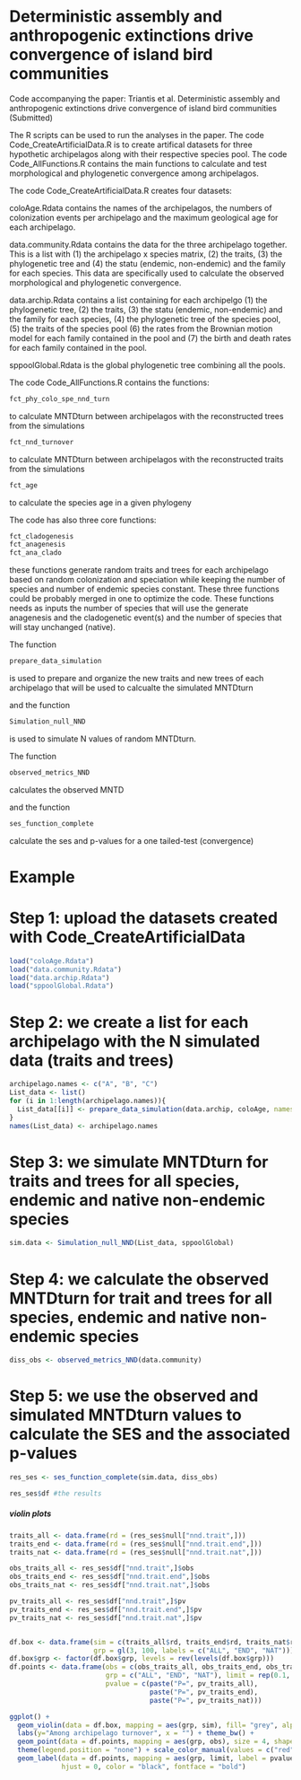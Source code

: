 # Deterministic assembly and anthropogenic extinctions drive convergence of island bird communities

Code accompanying the paper: Triantis et al. Deterministic assembly and anthropogenic extinctions drive convergence of island bird communities (Submitted)

The R scripts can be used to run the analyses in the paper. The code Code_CreateArtificialData.R is to create artifical datasets for three hypothetic archipelagos along with their respective species pool. The code Code_AllFunctions.R contains the main functions to calculate and test morphological and phylogenetic convergence among archipelagos.

The code Code_CreateArtificialData.R creates four datasets:

coloAge.Rdata contains the names of the archipelagos, the numbers of colonization events per archipelago and the maximum geological age for each archipelago.

data.community.Rdata contains the data for the three archipelago together. This is a list with (1) the archipelago x species matrix, (2) the traits, (3) the phylogenetic tree and (4) the statu (endemic, non-endemic) and the family for each species. This data are specifically used to calculate the observed morphological and phylogenetic convergence.  

data.archip.Rdata contains a list containing for each archipelgo (1) the phylogenetic tree, (2) the traits, (3) the statu (endemic, non-endemic) and the family for each species, (4) the phylogenetic tree of the species pool, (5) the traits of the species pool (6) the rates from the Brownian motion model for each family contained in the pool and (7) the birth and death rates for each family contained in the pool.

sppoolGlobal.Rdata is the global phylogenetic tree combining all the pools.

The code Code_AllFunctions.R contains the functions:

``` r
fct_phy_colo_spe_nnd_turn
```
to calculate MNTDturn between archipelagos with the reconstructed trees from the simulations
``` r
fct_nnd_turnover
```
to calculate MNTDturn between archipelagos with the reconstructed traits from the simulations
``` r
fct_age
```
to calculate the species age in a given phylogeny


The code has also three core functions:
``` r
fct_cladogenesis
fct_anagenesis
fct_ana_clado
```
these functions generate random traits and trees for each archipelago based on random colonization and speciation while keeping the number of species and number of endemic species constant. These three functions could be probably merged in one to optimize the code. These functions needs as inputs the number of species that will use the generate anagenesis and the cladogenetic event(s) and the number of species that will stay unchanged (native).

The function
``` r
prepare_data_simulation
```
is used to prepare and organize the new traits and new trees of each archipelago that will be used to calcualte the simulated MNTDturn

and the function
``` r
Simulation_null_NND
```
is used to simulate N values of random MNTDturn.

The function
``` r
observed_metrics_NND
```
calculates the observed MNTD

and the function 
``` r
ses_function_complete
```
calculate the ses and p-values for a one tailed-test (convergence)

# Example

# Step 1: upload the datasets created with Code_CreateArtificialData

``` r
load("coloAge.Rdata")
load("data.community.Rdata")
load("data.archip.Rdata")
load("sppoolGlobal.Rdata")
```

# Step 2: we create a list for each archipelago with the N simulated data (traits and trees)
``` r
archipelago.names <- c("A", "B", "C")
List_data <- list()
for (i in 1:length(archipelago.names)){
  List_data[[i]] <- prepare_data_simulation(data.archip, coloAge, names = archipelago.names[i], nsim=100, verbose = T)
}
names(List_data) <- archipelago.names
```
# Step 3: we simulate MNTDturn for traits and trees for all species, endemic and native non-endemic species
``` r
sim.data <- Simulation_null_NND(List_data, sppoolGlobal)
```

# Step 4: we calculate the observed MNTDturn for trait and trees for all species, endemic and native non-endemic species 
``` r
diss_obs <- observed_metrics_NND(data.community)
```
# Step 5: we use the observed and simulated MNTDturn values to calculate the SES and the associated p-values
``` r
res_ses <- ses_function_complete(sim.data, diss_obs)

res_ses$df #the results
```
##### violin plots #####
``` r
traits_all <- data.frame(rd = (res_ses$null["nnd.trait",]))
traits_end <- data.frame(rd = (res_ses$null["nnd.trait.end",]))
traits_nat <- data.frame(rd = (res_ses$null["nnd.trait.nat",]))

obs_traits_all <- res_ses$df["nnd.trait",]$obs
obs_traits_end <- res_ses$df["nnd.trait.end",]$obs
obs_traits_nat <- res_ses$df["nnd.trait.nat",]$obs

pv_traits_all <- res_ses$df["nnd.trait",]$pv
pv_traits_end <- res_ses$df["nnd.trait.end",]$pv
pv_traits_nat <- res_ses$df["nnd.trait.nat",]$pv


df.box <- data.frame(sim = c(traits_all$rd, traits_end$rd, traits_nat$rd), 
                     grp = gl(3, 100, labels = c("ALL", "END", "NAT")))
df.box$grp <- factor(df.box$grp, levels = rev(levels(df.box$grp)))
df.points <- data.frame(obs = c(obs_traits_all, obs_traits_end, obs_traits_nat), 
                        grp = c("ALL", "END", "NAT"), limit = rep(0.1, 3), 
                        pvalue = c(paste("P=", pv_traits_all), 
                                   paste("P=", pv_traits_end),
                                   paste("P=", pv_traits_nat)))

ggplot() + 
  geom_violin(data = df.box, mapping = aes(grp, sim), fill= "grey", alpha=0.6, color = NA)  + coord_flip() +
  labs(y="Among archipelago turnover", x = "") + theme_bw() + 
  geom_point(data = df.points, mapping = aes(grp, obs), size = 4, shape = 19, alpha=1) + 
  theme(legend.position = "none") + scale_color_manual(values = c("red")) + 
  geom_label(data = df.points, mapping = aes(grp, limit, label = pvalue), size = 2, 
             hjust = 0, color = "black", fontface = "bold") 
```
















